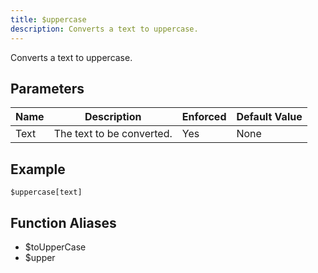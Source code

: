 ```yaml
---
title: $uppercase
description: Converts a text to uppercase.
---
```


Converts a text to uppercase.
## Parameters
| Name |        Description        | Enforced | Default Value |
|------|---------------------------|----------|---------------|
| Text | The text to be converted. | Yes      | None          |
## Example
```
$uppercase[text]
```
## Function Aliases
- $toUpperCase
- $upper